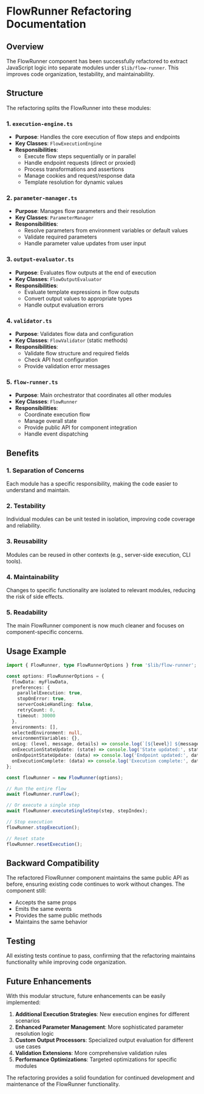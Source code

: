 # FlowRunner Refactoring Documentation

## Overview

The FlowRunner component has been successfully refactored to extract JavaScript logic into separate modules under `$lib/flow-runner`. This improves code organization, testability, and maintainability.

## Structure

The refactoring splits the FlowRunner into these modules:

### 1. `execution-engine.ts`
- **Purpose**: Handles the core execution of flow steps and endpoints
- **Key Classes**: `FlowExecutionEngine`
- **Responsibilities**:
  - Execute flow steps sequentially or in parallel
  - Handle endpoint requests (direct or proxied)
  - Process transformations and assertions
  - Manage cookies and request/response data
  - Template resolution for dynamic values

### 2. `parameter-manager.ts`
- **Purpose**: Manages flow parameters and their resolution
- **Key Classes**: `ParameterManager`
- **Responsibilities**:
  - Resolve parameters from environment variables or default values
  - Validate required parameters
  - Handle parameter value updates from user input

### 3. `output-evaluator.ts`
- **Purpose**: Evaluates flow outputs at the end of execution
- **Key Classes**: `FlowOutputEvaluator`
- **Responsibilities**:
  - Evaluate template expressions in flow outputs
  - Convert output values to appropriate types
  - Handle output evaluation errors

### 4. `validator.ts`
- **Purpose**: Validates flow data and configuration
- **Key Classes**: `FlowValidator` (static methods)
- **Responsibilities**:
  - Validate flow structure and required fields
  - Check API host configuration
  - Provide validation error messages

### 5. `flow-runner.ts`
- **Purpose**: Main orchestrator that coordinates all other modules
- **Key Classes**: `FlowRunner`
- **Responsibilities**:
  - Coordinate execution flow
  - Manage overall state
  - Provide public API for component integration
  - Handle event dispatching

## Benefits

### 1. **Separation of Concerns**
Each module has a specific responsibility, making the code easier to understand and maintain.

### 2. **Testability**
Individual modules can be unit tested in isolation, improving code coverage and reliability.

### 3. **Reusability**
Modules can be reused in other contexts (e.g., server-side execution, CLI tools).

### 4. **Maintainability**
Changes to specific functionality are isolated to relevant modules, reducing the risk of side effects.

### 5. **Readability**
The main FlowRunner component is now much cleaner and focuses on component-specific concerns.

## Usage Example

```typescript
import { FlowRunner, type FlowRunnerOptions } from '$lib/flow-runner';

const options: FlowRunnerOptions = {
  flowData: myFlowData,
  preferences: {
    parallelExecution: true,
    stopOnError: true,
    serverCookieHandling: false,
    retryCount: 0,
    timeout: 30000
  },
  environments: [],
  selectedEnvironment: null,
  environmentVariables: {},
  onLog: (level, message, details) => console.log(`[${level}] ${message}`, details),
  onExecutionStateUpdate: (state) => console.log('State updated:', state),
  onEndpointStateUpdate: (data) => console.log('Endpoint updated:', data),
  onExecutionComplete: (data) => console.log('Execution complete:', data)
};

const flowRunner = new FlowRunner(options);

// Run the entire flow
await flowRunner.runFlow();

// Or execute a single step
await flowRunner.executeSingleStep(step, stepIndex);

// Stop execution
flowRunner.stopExecution();

// Reset state
flowRunner.resetExecution();
```

## Backward Compatibility

The refactored FlowRunner component maintains the same public API as before, ensuring existing code continues to work without changes. The component still:

- Accepts the same props
- Emits the same events
- Provides the same public methods
- Maintains the same behavior

## Testing

All existing tests continue to pass, confirming that the refactoring maintains functionality while improving code organization.

## Future Enhancements

With this modular structure, future enhancements can be easily implemented:

1. **Additional Execution Strategies**: New execution engines for different scenarios
2. **Enhanced Parameter Management**: More sophisticated parameter resolution logic
3. **Custom Output Processors**: Specialized output evaluation for different use cases
4. **Validation Extensions**: More comprehensive validation rules
5. **Performance Optimizations**: Targeted optimizations for specific modules

The refactoring provides a solid foundation for continued development and maintenance of the FlowRunner functionality.
